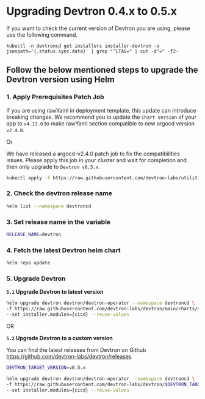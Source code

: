 # Upgrading Devtron 0.4.x to 0.5.x

If you want to check the current version of Devtron you are using, please use the following command.

```
kubectl -n devtroncd get installers installer-devtron -o jsonpath='{.status.sync.data}' | grep "^LTAG=" | cut -d"=" -f2-
```

## Follow the below mentioned steps to upgrade the Devtron version using Helm


### 1. Apply Prerequisites Patch Job

If you are using rawYaml in deployment template, this update can introduce breaking changes. We recommend you to update the `Chart Version`
of your app to `v4.13.0` to make rawYaml section compatible to new argocd version `v2.4.0`.

Or

We have released a argocd-v2.4.0 patch job to fix the compatibilities issues. Please apply this job in your cluster and wait for completion
and then only upgrade to `Devtron v0.5.x`.

```bash
kubectl apply -f https://raw.githubusercontent.com/devtron-labs/utilities/main/scripts/jobs/argocd-2.4.0-prerequisites-patch-job.yaml
```

### 2. Check the devtron release name

```bash
helm list --namespace devtroncd
```

### 3. Set release name in the variable
```bash
RELEASE_NAME=devtron
```

### 4. Fetch the latest Devtron helm chart

```bash
helm repo update
```


### 5. Upgrade Devtron 

**`5.1` Upgrade Devtron to latest version**

```bash
helm upgrade devtron devtron/devtron-operator --namespace devtroncd \
-f https://raw.githubusercontent.com/devtron-labs/devtron/main/charts/devtron/devtron-bom.yaml \
--set installer.modules={cicd} --reuse-values
```
OR

**`5.2` Upgrade Devtron to a custom version**

 You can find the latest releases from Devtron on Github https://github.com/devtron-labs/devtron/releases

```bash
DEVTRON_TARGET_VERSION=v0.5.x

helm upgrade devtron devtron/devtron-operator --namespace devtroncd \
-f https://raw.githubusercontent.com/devtron-labs/devtron/$DEVTRON_TARGET_VERSION/charts/devtron/devtron-bom.yaml \
--set installer.modules={cicd} --reuse-values
```